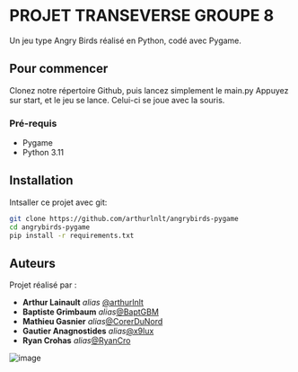 # PROJET TRANSEVERSE GROUPE 8

Un jeu type Angry Birds réalisé en Python, codé avec Pygame.

## Pour commencer

Clonez notre répertoire Github, puis lancez simplement le main.py Appuyez sur start, et le jeu se lance. Celui-ci se joue avec la souris.

### Pré-requis
- Pygame
- Python 3.11

## Installation

Intsaller ce projet avec git:

```bash
git clone https://github.com/arthurlnlt/angrybirds-pygame
cd angrybirds-pygame
pip install -r requirements.txt
```

## Auteurs
Projet réalisé par :
* **Arthur Lainault** _alias_ [@arthurlnlt](https://github.com/arthurlnlt)
* **Baptiste Grimbaum** _alias_[@BaptGBM](https://github.com/BaptGBM)
*  **Mathieu Gasnier** _alias_[@CorerDuNord](https://github.com/CorerDuNord)
* **Gautier Anagnostides** _alias_[@x9lux](https://github.com/x9lux)
* **Ryan Crohas** _alias_[@RyanCro](https://github.com/RyanCro)

![image](https://user-images.githubusercontent.com/45109564/232427662-39bcc5da-8458-451e-87de-17a4a627c993.png)


